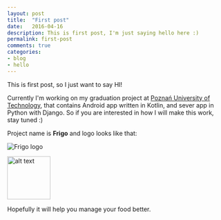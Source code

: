 ```yaml
---
layout: post
title:  "First post"
date:   2016-04-16
description: This is first post, I'm just saying hello here :)
permalink: first-post
comments: true
categories:
- blog
- hello
---
```


This is first post, so I just want to say HI!

Currently I'm working on my graduation project at [Poznań University of Technology][put], that contains Android app written in Kotlin, and sever app in Python with Django. So if you are interested in how I will make this work, stay tuned :)

Project name is **Frigo** and logo looks like that:

![Frigo logo]({{site.url}}/assets/ic_launcher-web.png)


<img src="({{site.url}}/assets/ic_launcher-web.png)" alt="alt text" width="100px" height="100px">

Hopefully it will help you manage your food better.

[put]: http://www.put.poznan.pl/
